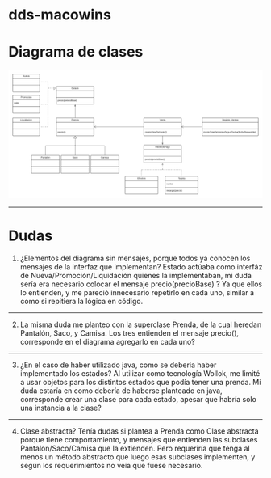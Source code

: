 # dds-macowins

# Diagrama de clases 

![diagrama de clases](./assets/diagrama-de-clases.jpeg)

- - -

# Dudas

1. ¿Elementos del diagrama sin mensajes, porque todos ya conocen los mensajes de la interfaz 
que implementan?
Estado actúaba como interfáz de Nueva/Promoción/Liquidación quienes la implementaban,
mi duda sería era necesario colocar el mensaje precio(precioBase) ? 
Ya que ellos lo entienden, y me pareció innecesario repetirlo en cada uno, 
similar a como si repitiera la lógica en código.

- - -

2. La misma duda me planteo con la superclase Prenda, de la cual heredan 
Pantalón, Saco, y Camisa. Los tres entienden el mensaje precio(),
corresponde en el diagrama agregarlo en cada uno?

- - -

3. ¿En el caso de haber utilizado java, como se deberia haber implementado los estados?
Al utilizar como tecnología Wollok, me limité a usar objetos para los distintos estados
que podía tener una prenda. Mi duda estaría en como debería de haberse planteado en java,
corresponde crear una clase para cada estado, apesar que habría solo una instancia a la
clase? 

- - -

4. Clase abstracta?
Tenía dudas si plantea a Prenda como Clase abstracta porque tiene comportamiento, y mensajes que entienden
las subclases Pantalon/Saco/Camisa que la extienden. Pero requeriría que tenga al menos un método abstracto
que luego esas subclases implementen, y según los requerimientos no veia que fuese necesario.
